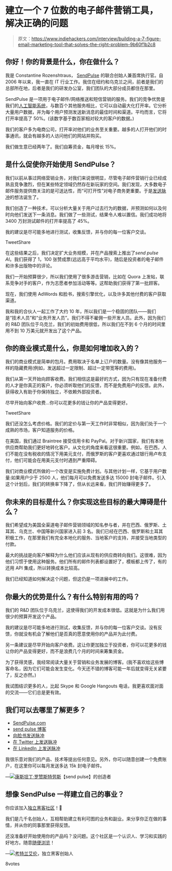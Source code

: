 # 建立一个 7 位数的电子邮件营销工具，解决正确的问题

> 原文：<https://www.indiehackers.com/interview/building-a-7-figure-email-marketing-tool-that-solves-the-right-problem-9b60f1b2c8>

## 你好！你的背景是什么，你在做什么？

我是 Constantine Rozenshtraus， [SendPulse](https://sendpulse.com) 的联合创始人兼首席执行官。自 2006 年以来，我一直在 IT 行业工作。我住在纽约和乌克兰之间，前者是我们的总部所在地，后者是我们的研发办公室，我们团队的大部分成员都住在那里。

SendPulse 是一项用于电子邮件/网络推送和短信营销的服务。我们的竞争优势是我们的[人工智能系统](https://sendpulse.com/p/ai)，与数百个其他服务相比，它可以自动最大化打开率。它分析大量用户数据，并为每个用户预测发送新消息的最佳时间和渠道。平均而言，它将打开率提高了 50%。(该数字基于数百家相对较大的客户的数据。)

我们的客户多为电商公司，打开率对他们的业务至关重要。越多的人打开他们的时事通讯，就会有越多的人访问他们的网站并购买。

我们做生意已经两年了。我们自筹资金，每月增长 15%。

## 是什么促使你开始使用 SendPulse？

我们以前从事过网络营销业务，对我们来说很明显，尽管电子邮件营销行业已经成熟且竞争激烈，但在某些特定领域仍然存在新玩家的空间。我们发现，大多数电子邮件服务提供商关注的是可送达性，而“可打开性”对电子商务更重要。于是[发送脉冲](https://sendpulse.com)的想法诞生了。

我们创造了一种技术，可以分析大量关于用户过去行为的数据，并预测如何以及何时向他们发送下一条消息。我们做了一些测试，结果令人难以置信。我们成功地将 3400 万封测试邮件的打开率提高了 45%。

我的建议是尽可能多地进行测试，收集反馈，并与你的每一位客户交谈。

TweetShare

在这些结果之后，我们决定扩大业务规模，并在产品搜索上推出了*send pulse AI*。我们获得了 1，100 张赞成票(远远高于平均水平)，随后是投资者的电子邮件和许多出版物中的评论。

我们一开始预算很少，所以我们使用了很多游击营销，比如在 Quora 上发帖，联系竞争对手的客户，作为志愿者参加活动等等。这帮助我们获得了第一批顾客。

现在，我们使用 AdWords 和脸书，搜索引擎优化，以及许多其他付费的客户获取渠道。

我和我的合伙人一起工作了大约 10 年，所以我们是一个稳固的团队——我们是“技术人员”和“业务开发人员”。我们不得不雇佣一些开发人员。此外，因为我们的 R&D 团队位于乌克兰，我们的初始费用很低，所以我们在不到 6 个月的时间里用不到 10 万美元就开发出了这个产品。

## 你的商业模式是什么，你是如何增加收入的？

我们的商业模式是简单的包月。费用取决于名单上订户的数量。没有像其他服务一样的隐藏费用(例如，发送超过一定限制、超过一定带宽等的费用)。

我们从第一天开始向顾客收费。我们相信这是最好的方式，因为只有现在准备付费的人才是你真正的客户，你必须听取他们的反馈，而不是免费用户的反馈。此外，获得收入有助于你保持独立，不依赖外部投资者。

尽早开始向客户收费…你可以花更多的钱让你的产品变得更好。

TweetShare

我们还没怎么考虑价格。我们的定价与第一天工作时非常相似，因为我们处于一个成熟的市场，客户知道服务的价格。

在美国，我们通过 Braintree 接受信用卡和 PayPal。对于新兴国家，我们有本地供应商帮助我们更好地转化客户。从文化的角度来看这很重要。例如，在巴西，人们不能在没有税收的情况下用美元支付，而俄罗斯的客户更喜欢通过银行用卢布支付，他们可能会在用美元支付时遇到严重障碍。

我们对商业模式所做的一个改变是实施免费计划。与其他计划一样，它基于用户数量:如果用户少于 2500 人，他们每月可以免费发送多达 15000 封电子邮件。引入这个计划后，我们的转换率下降了，但从长远来看，我们开始赚得更多了。

## 你未来的目标是什么？你实现这些目标的最大障碍是什么？

我们希望成为美国全渠道电子邮件营销领域的知名参与者，并在巴西、俄罗斯、土耳其、乌克兰、中国等新兴国家进入前 3 名。我们已经在巴西、俄罗斯和土耳其积极工作，在那里我们有完全本地化的服务、当地客户的支持，并接受当地类型的付款。

最大的挑战是向客户解释为什么他们应该从现有的供应商转向我们。这很难，因为他们习惯于使用这种服务。他们所有的邮件列表都设置好了，模板都上传了，有的还用 API 集成，所以转换成本比较高。

我们已经知道如何解决这个问题，但这仍是一项进展中的工作。

## 你最大的优势是什么？有什么特别有用的吗？

我们的 R&D 团队位于乌克兰，这使得我们的开发成本很低。这就是为什么我们用很少的预算开发这个产品。

我的建议是尽可能多地进行测试，收集反馈，并与你的每一位客户交谈。没有反馈，你就没有机会了解他们是否真的愿意使用你的产品并为此付费。

另一条建议是尽早开始向客户收费。这让你更加独立于投资者，你可以花更多的钱让你的产品变得更好，而不是浪费几个月的时间来筹集资金。

为了获得灵感，我经常阅读大量关于营销和业务发展的博客。(我不喜欢给这些博客命名，因为它们可能会发生变化。今天还不错的博客可能一年后就变得无关紧要了，反之亦然。)

我试图结识更多的人，比起 Skype 和 Google Hangouts 电话，我更喜欢面对面的交流——它们总是更有效。

## 我们可以去哪里了解更多？

*   [SendPulse.com](https://sendpulse.com)
*   [send pulse 博客](https://sendpulse.com/blog)
*   [向脸书发送脉冲](https://facebook.com/sendpulse)
*   [在 Twitter 上发送脉冲](https://twitter.com/SendPulseCom)
*   [在 LinkedIn 上发送脉冲](https://linkedin.com/company/sendpulse)

我很乐意对我们的产品、技术等提出任何意见。另外，你可以随意创建一个免费账户，在这里你可以每月发送多达 15k 封电子邮件。

—[<picture id="ember8167474" class="user-avatar ember-view user-link__avatar">![](img/82bd3bb4769a3aa1cd13889ee7c0fa91.png)</picture>康斯坦丁·罗赞斯特劳斯](/ConstantineR?id=sendpulse-owner)【send pulse】的创造者

## 想像 SendPulse 一样建立自己的事业？

你应该加入[独立黑客社区](/)！🤗

我们是几千名创始人，互相帮助建立有利可图的业务和副业。来分享你正在做的事情，并从你的同事那里获得反馈。

还没准备好开始使用你的产品吗？没问题。这个社区是一个认识人、学习和实践的好地方。随意[随便浏览](/)！

—[<picture id="ember8167479" class="user-avatar ember-view user-link__avatar">![](img/82bd3bb4769a3aa1cd13889ee7c0fa91.png)</picture>考特兰艾伦](/csallen?id=ibTLPyjwVebnZjMGKvz6ztarnuV2)，独立黑客创始人

8votes